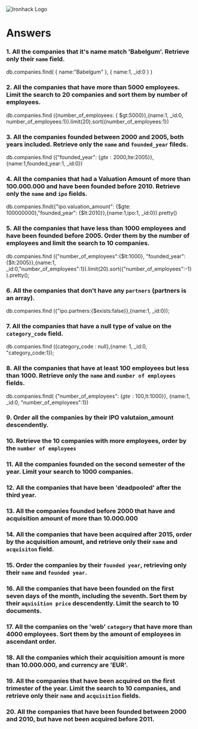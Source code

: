 ![Ironhack Logo](https://i.imgur.com/1QgrNNw.png)

# Answers

### 1. All the companies that it's name match 'Babelgum'. Retrieve only their `name` field.

db.companies.find( { name:"Babelgum" }, { name:1,  _id:0 } )

### 2. All the companies that have more than 5000 employees. Limit the search to 20 companies and sort them by **number of employees**.

db.companies.find ({number_of_employees: { $gt:5000}},{name:1,  _id:0, number_of_employees:1}).limit(20).sort({number_of_employees:1})

### 3. All the companies founded between 2000 and 2005, both years included. Retrieve only the `name` and `founded_year` fileds.

db.companies.find ({"founded_year": {$gte:2000,$lte:2005}},{name:1,founded_year:1,  _id:0})

### 4. All the companies that had a Valuation Amount of more than 100.000.000 and have been founded before 2010. Retrieve only the `name` and `ipo` fields.

db.companies.find({"ipo.valuation_amount": {$gte: 100000000},"founded_year": {$lt:2010}},{name:1,ipo:1,  _id:0}).pretty()

### 5. All the companies that have less than 1000 employees and have been founded before 2005. Order them by the number of employees and limit the search to 10 companies.

db.companies.find ({"number_of_employees":{$lt:1000}, "founded_year":{$lt:2005}},{name:1,  _id:0,"number_of_employees":1}).limit(20).sort({"number_of_employees":-1}).pretty();

### 6. All the companies that don't have any `partners` (partners is an array).

db.companies.find ({"ipo.partners:{$exists:false}},{name:1, _id:0});

### 7. All the companies that have a null type of value on the `category_code` field.

db.companies.find ({category_code : null},{name: 1, _id:0, "category_code:1});

### 8. All the companies that have at least 100 employees but less than 1000. Retrieve only the `name` and `number of employees` fields.

db.companies.find( {"number_of_employees": {$gte:100,$lt:1000}}, {name:1, _id:0, "number_of_employees":1})

### 9. Order all the companies by their IPO valutaion_amount descendently.

<!-- Your Code Goes Here -->

### 10. Retrieve the 10 companies with more employees, order by the `number of employees`

<!-- Your Code Goes Here -->

### 11. All the companies founded on the second semester of the year. Limit your search to 1000 companies.

<!-- Your Code Goes Here -->

### 12. All the companies that have been 'deadpooled' after the third year.

<!-- Your Code Goes Here -->

### 13. All the companies founded before 2000 that have and acquisition amount of more than 10.000.000

<!-- Your Code Goes Here -->

### 14. All the companies that have been acquired after 2015, order by the acquisition amount, and retrieve only their `name` and `acquisiton` field.

<!-- Your Code Goes Here -->

### 15. Order the companies by their `founded year`, retrieving only their `name` and `founded year`.

<!-- Your Code Goes Here -->

### 16. All the companies that have been founded on the first seven days of the month, including the seventh. Sort them by their `aquisition price` descendently. Limit the search to 10 documents.

<!-- Your Code Goes Here -->

### 17. All the companies on the 'web' `category` that have more than 4000 employees. Sort them by the amount of employees in ascendant order.

<!-- Your Code Goes Here -->

### 18. All the companies which their acquisition amount is more than 10.000.000, and currency are 'EUR'.

<!-- Your Code Goes Here -->

### 19. All the companies that have been acquired on the first trimester of the year. Limit the search to 10 companies, and retrieve only their `name` and `acquisition` fields.

<!-- Your Code Goes Here -->

### 20. All the companies that have been founded between 2000 and 2010, but have not been acquired before 2011.

<!-- Your Code Goes Here -->
